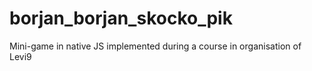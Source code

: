 # borjan_borjan_skocko_pik
Mini-game in native JS implemented during a course in organisation of Levi9
